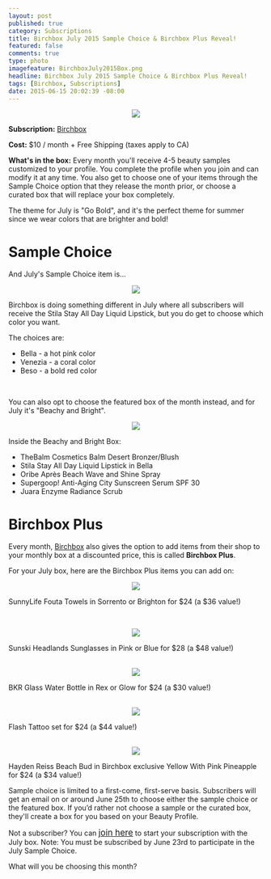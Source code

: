```yaml
---
layout: post
published: true
category: Subscriptions
title: Birchbox July 2015 Sample Choice & Birchbox Plus Reveal!
featured: false
comments: true
type: photo
imagefeature: BirchboxJuly2015Box.png
headline: Birchbox July 2015 Sample Choice & Birchbox Plus Reveal!
tags: [Birchbox, Subscriptions]
date: 2015-06-15 20:02:39 -08:00
---
```


<center><img src='/images/BirchboxJuly2015Box.png'></center>
<p><b>Subscription:</b> <a href="https://www.birchbox.com/invite/whatsupmailbox">Birchbox</a></p>
<p><b>Cost:</b> $10 / month + Free Shipping (taxes apply to CA)</p>
<p><b>What's in the box:</b> Every month you'll receive 4-5 beauty samples customized to your profile. You complete the profile when you join and can modify it at any time. You also get to choose one of your items through the Sample Choice option that they release the month prior, or choose a curated box that will replace your box completely.</p>

<p>The theme for July is "Go Bold", and it's the perfect theme for summer since we wear colors that are brighter and bold!</p>

# Sample Choice
<p>And July's Sample Choice item is...</p>
<center><img src='/images/BirchboxJuly2015SampleChoiceStila.png'></center>
<p>Birchbox is doing something different in July where all subscribers will receive the Stila Stay All Day Liquid Lipstick, but you do get to choose which color you want.</p>
The choices are:
<ul>
<li>Bella - a hot pink color</li>
<li>Venezia - a coral color</li>
<li>Beso - a bold red color</li>
</ul>
<br>

<p>You can also opt to choose the featured box of the month instead, and for July it's "Beachy and Bright".</p>

<p><center><img src='/images/BirchboxJuly2015BeachyAndBright.png'></center></p>

Inside the Beachy and Bright Box:
<ul>
<li>TheBalm Cosmetics Balm Desert Bronzer/Blush</li>
<li>Stila Stay All Day Liquid Lipstick in Bella</li>
<li>Oribe Après Beach Wave and Shine Spray</li>
<li>Supergoop! Anti-Aging City Sunscreen Serum SPF 30</li>
<li>Juara Enzyme Radiance Scrub</li>
</ul>

# Birchbox Plus
<p>Every month, <a href="https://www.birchbox.com/invite/whatsupmailbox">Birchbox</a> also gives the option to add items from their shop to your monthly box at a discounted price, this is called <b>Birchbox Plus</b>.</p>

For your July box, here are the Birchbox Plus items you can add on:
<center><img src='/images/BirchboxJuly2015PlusTowel.png'></center>
<p>SunnyLife Fouta Towels in Sorrento or Brighton for $24 (a $36 value!)<p>
<br>

<center><img src='/images/BirchboxJuly2015PlusSunglasses.png'></center>
<p>Sunski Headlands Sunglasses in Pink or Blue for $28 (a $48 value!)</p>
<br>

<center><img src='/images/BirchboxJuly2015PlusBottles.png'></center>
<p>BKR Glass Water Bottle in Rex or Glow for $24 (a $30 value!)</p>
<br>

<center><img src='/images/BirchboxJuly2015PlusTattoos.png'></center>
<p>Flash Tattoo set for $24 (a $44 value!)</p>
<br>
<center><img src='/images/BirchboxJuly2015PlusBag.png'></center>
<p>Hayden Reiss Beach Bud in Birchbox exclusive Yellow With Pink Pineapple for $24 (a $34 value!)</p>

<p>Sample choice is limited to a first-come, first-serve basis. Subscribers will get an email on or around June 25th to choose either the sample choice or the featured box. If you’d rather not choose a sample or the curated box, they'll create a box for you based on your Beauty Profile.</p>

Not a subscriber? You can <a href="https://www.birchbox.com/invite/whatsupmailbox"><big>join here</big></a> to start your subscription with the July box. Note: You must be subscribed by June 23rd to participate in the July Sample Choice.

<p>What will you be choosing this month?</p>
